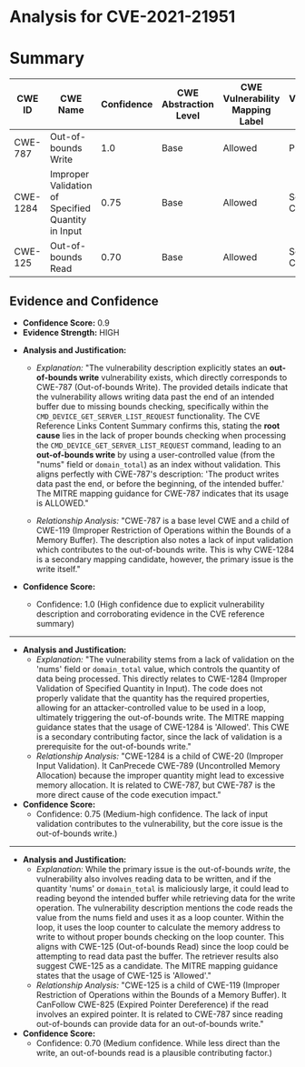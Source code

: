 # Analysis for CVE-2021-21951

# Summary
| CWE ID | CWE Name | Confidence | CWE Abstraction Level | CWE Vulnerability Mapping Label | CWE-Vulnerability Mapping Notes |
|---|---|---|---|---|---|
| CWE-787 | Out-of-bounds Write | 1.0 | Base | Allowed | Primary CWE |
| CWE-1284 | Improper Validation of Specified Quantity in Input | 0.75 | Base | Allowed | Secondary Candidate |
| CWE-125 | Out-of-bounds Read | 0.70 | Base | Allowed | Secondary Candidate |

## Evidence and Confidence

*   **Confidence Score:** 0.9
*   **Evidence Strength:** HIGH

- **Analysis and Justification:**  
  - *Explanation:* "The vulnerability description explicitly states an **out-of-bounds write** vulnerability exists, which directly corresponds to CWE-787 (Out-of-bounds Write). The provided details indicate that the vulnerability allows writing data past the end of an intended buffer due to missing bounds checking, specifically within the `CMD_DEVICE_GET_SERVER_LIST_REQUEST` functionality. The CVE Reference Links Content Summary confirms this, stating the **root cause** lies in the lack of proper bounds checking when processing the `CMD_DEVICE_GET_SERVER_LIST_REQUEST` command, leading to an **out-of-bounds write** by using a user-controlled value (from the "nums" field or `domain_total`) as an index without validation. This aligns perfectly with CWE-787's description: 'The product writes data past the end, or before the beginning, of the intended buffer.' The MITRE mapping guidance for CWE-787 indicates that its usage is ALLOWED."

  - *Relationship Analysis:* "CWE-787 is a base level CWE and a child of CWE-119 (Improper Restriction of Operations within the Bounds of a Memory Buffer). The description also notes a lack of input validation which contributes to the out-of-bounds write. This is why CWE-1284 is a secondary mapping candidate, however, the primary issue is the write itself."

- **Confidence Score:**  
  - Confidence: 1.0 (High confidence due to explicit vulnerability description and corroborating evidence in the CVE reference summary)

---
- **Analysis and Justification:**
    - *Explanation:* "The vulnerability stems from a lack of validation on the 'nums' field or `domain_total` value, which controls the quantity of data being processed. This directly relates to CWE-1284 (Improper Validation of Specified Quantity in Input). The code does not properly validate that the quantity has the required properties, allowing for an attacker-controlled value to be used in a loop, ultimately triggering the out-of-bounds write. The MITRE mapping guidance states that the usage of CWE-1284 is 'Allowed'. This CWE is a secondary contributing factor, since the lack of validation is a prerequisite for the out-of-bounds write."
    - *Relationship Analysis:* "CWE-1284 is a child of CWE-20 (Improper Input Validation). It CanPrecede CWE-789 (Uncontrolled Memory Allocation) because the improper quantity might lead to excessive memory allocation. It is related to CWE-787, but CWE-787 is the more direct cause of the code execution impact."
- **Confidence Score:**
    - Confidence: 0.75 (Medium-high confidence. The lack of input validation contributes to the vulnerability, but the core issue is the out-of-bounds write.)

---
- **Analysis and Justification:**
    - *Explanation:* While the primary issue is the out-of-bounds *write*, the vulnerability also involves reading data to be written, and if the quantity 'nums' or `domain_total` is maliciously large, it could lead to reading beyond the intended buffer while retrieving data for the write operation. The vulnerability description mentions the code reads the value from the nums field and uses it as a loop counter. Within the loop, it uses the loop counter to calculate the memory address to write to without proper bounds checking on the loop counter. This aligns with CWE-125 (Out-of-bounds Read) since the loop could be attempting to read data past the buffer. The retriever results also suggest CWE-125 as a candidate. The MITRE mapping guidance states that the usage of CWE-125 is 'Allowed'."
    - *Relationship Analysis:* "CWE-125 is a child of CWE-119 (Improper Restriction of Operations within the Bounds of a Memory Buffer). It CanFollow CWE-825 (Expired Pointer Dereference) if the read involves an expired pointer. It is related to CWE-787 since reading out-of-bounds can provide data for an out-of-bounds write."
- **Confidence Score:**
    - Confidence: 0.70 (Medium confidence. While less direct than the write, an out-of-bounds read is a plausible contributing factor.)